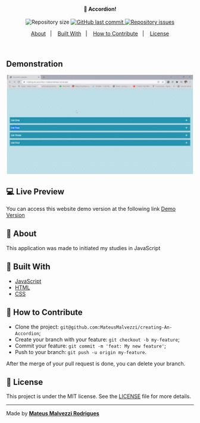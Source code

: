 <h4 align="center">
  🚀 Accordion!
</h4>

<p align="center">
  <img alt="Repository size" src="https://img.shields.io/github/repo-size/MateusMalvezzi/creating-An-Accordion">
  
  <a href="https://github.com/MateusMalvezzi/creating-An-Accordion/commits/master">
    <img alt="GitHub last commit" src="https://img.shields.io/github/last-commit/MateusMalvezzi/creating-An-Accordion">
  </a>

  <a href="https://github.com/MateusMalvezzi/creating-An-Accordion/issues">
    <img alt="Repository issues" src="https://img.shields.io/github/issues/MateusMalvezzi/creating-An-Accordion">
  </a>

</p>

<p align="center">
  <a href="#page_with_curl-about">About</a>&nbsp;&nbsp;&nbsp;|&nbsp;&nbsp;&nbsp;
  <a href="#wrench-built-with">Built With</a>&nbsp;&nbsp;&nbsp;|&nbsp;&nbsp;&nbsp;
  <a href="#-how-to-contribute">How to Contribute</a>&nbsp;&nbsp;&nbsp;|&nbsp;&nbsp;&nbsp;
  <a href="#memo-license">License</a>
</p>

<br>


 ## Demonstration
  <div align='center'><img src="assets/Demo.gif" alt="Demo" width="500"/></div>
    
    

## :computer: Live Preview

You can access this website demo version at the following link [Demo Version](https://creating-an-accordion-mateusmalvezzi.vercel.app/)

## :page_with_curl: About

This application was made to initiated my studies in JavaScript 

## :wrench: Built With

- [JavaScript](https://developer.mozilla.org/en-US/docs/Web/JavaScript)
- [HTML](https://developer.mozilla.org/en-US/docs/Web/HTML)
- [CSS](https://developer.mozilla.org/en-US/docs/Web/CSS)

## 🤔 How to Contribute

- Clone the project: `git@github.com:MateusMalvezzi/creating-An-Accordion`;
- Create your branch with your feature: `git checkout -b my-feature`;
- Commit your feature: `git commit -m 'feat: My new feature'`;
- Push to your branch: `git push -u origin my-feature`.

After the merge of your pull request is done, you can delete your branch.

## :memo: License

This project is under the MIT license. See the [LICENSE](LICENSE.md) file for more details.

---

Made by <tr>
    <td align="center"><a href="https://github.com/MateusMalvezzi"><b>Mateus Malvezzi Rodrigues</b></a><br /></td>
  <tr>
